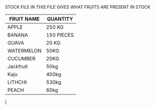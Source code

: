 STOCK FILE
IN THIS FILE GIVES WHAT FRUITS ARE PRESENT IN STOCK 

|  FRUIT NAME 	|   	QUANTITY|
|---	|---	|
|   	APPLE|   250 KG	|
|   BANANA	|   150 PIECES	|
|   GUAVA	|   20 KG	|
|  WATERMELON 	|   50KG	|
|   CUCUMBER	|  20KG |
|   Jackfruit	|  50kg 	|
|   Kaju	|   	400kg|
|LITHCHI | 530kg|
|   PEACH     |    60kg|
|


